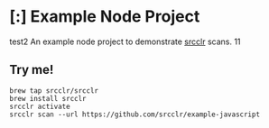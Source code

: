 # [:] Example Node Project
test2
An example node project to demonstrate [srcclr](https://www.srcclr.com) scans.
11
## Try me!

```
brew tap srcclr/srcclr
brew install srcclr
srcclr activate
srcclr scan --url https://github.com/srcclr/example-javascript
```
